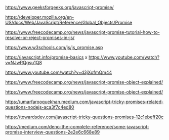 https://www.geeksforgeeks.org/javascript-promise/

https://developer.mozilla.org/en-US/docs/Web/JavaScript/Reference/Global_Objects/Promise

https://www.freecodecamp.org/news/javascript-promise-tutorial-how-to-resolve-or-reject-promises-in-js/

https://www.w3schools.com/js/js_promise.asp

https://javascript.info/promise-basics
x
https://www.youtube.com/watch?v=NJwRQgsu1Q8

https://www.youtube.com/watch?v=d3jXofmQm44
 
https://www.freecodecamp.org/news/javascript-promise-object-explained/

https://www.freecodecamp.org/news/javascript-promise-object-explained/


<!-- Example -->

https://umarfarooquekhan.medium.com/javascript-tricky-promises-related-questions-nodejs-aca3f7c4ed80

https://towardsdev.com/javascript-tricky-questions-promises-12c1ebeff20c

https://medium.com/deno-the-complete-reference/some-javascript-promise-interview-questions-2e2e6c668e89